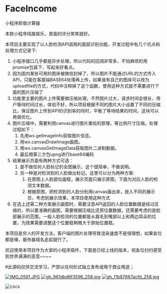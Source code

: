 # FaceIncome
小程序颜值计算器

本款小程序纯属娱乐，里面的评分笑笑就好。

本项目主要实现了以人脸检测API调用的面部识别功能，开发过程中有几个坑点和处理方式记录下:

1. 小程序接口几乎都是异步处理，所以代码的回调非常多，不怕麻烦的用promise包装下，写起来好看点。
2. 因为国内某些可用的图床被微信封掉了，所以图片不能通过URL的方式传入API，只能在客服端BASE64处理再上传，如果谁有自己的图床可以改为uploadfile的方式，代码中注释掉了这个函数，使用这种方式就不需要进行下面的图片压缩了
3. 功能里主要的图片上传需要做压缩处理，不然图片过大，请求时间会很长，用户等待时间过长，体验不好，所以项目根据不同的图片大小设置了不同的压缩比，保证图片上传到API的识别率的同时，平衡了等待结果的时间，这块可以再做优化。
4. 图片压缩中，需要利用canvas进行图片重绘的原理，等比例尺寸压缩。处理过程如下：
   1. 先用wx.getImageInfo获取图片信息。
   2. 用wx.canvasDrawImage画图。
   3. 用wx.canvasGetImageData获取图片二进制数据。
   4. 最后用第三方包upng进行base64编码
5. 结果展示页面有两种方式可选：
   1. 是不做任何人脸标记的全图展示，这个很简单，不做说明。
   2. 另一种是对检测到的人脸做出标记。这里可以分为两种方案:
      1. 在原图上人脸部位画框，展示页面只展示原图，下面为对应人脸的检测文本数据。
      2. 根据原图，把检测到的人脸分别用canvas画出来，放入不同的展示页，考虑到展示效果，本项目使用这种方式
6. 在选上述第二种方案展示画图时，需要注意API返回的人脸位置数据是经过压缩的，所以要准确的画图，需要根据压缩比还原位置数据，还需要考虑的是脸部展示的范围，一般人脸检测的位置都是从眉毛到嘴部以上和两边耳朵的位置，为效果需要调整这个位置框稍微大于原始位置框。

本项目是穷人的开发方法，客户端的图片处理导致渲染速度不是很理想，如果各位都是壕，服务器域名走起就行了。

欢迎使用本项目作为大家的小程序插件，下面是已经上线的版本，祝各位扫扫感受到世界满满的恶意~~~~

#此源码仅供交流学习，严禁以任何形式独立发布或用于商业用途；

[![IMG_0591.JPG](https://i.loli.net/2018/08/13/5b70fc371b588.jpg)](https://i.loli.net/2018/08/13/5b70fc371b588.jpg)
[![gh_961dbd6f3596_258.jpg](https://i.loli.net/2018/08/13/5b70fc3735249.jpg)](https://i.loli.net/2018/08/13/5b70fc3735249.jpg)
[![gh_f1b87667acfd_258.jpg](https://i.loli.net/2018/08/13/5b70fc3741991.jpg)](https://i.loli.net/2018/08/13/5b70fc3741991.jpg)

![cscs](https://i.loli.net/2018/12/10/5c0e80042479e.png)
